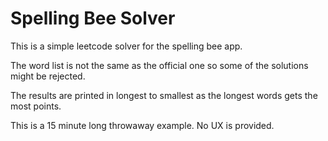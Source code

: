 # Spelling Bee Solver

This is a simple leetcode solver for the spelling bee app.

The word list is not the same as the official one so some of the solutions might be rejected.

The results are printed in longest to smallest as the longest words gets the most points.

This is a 15 minute long throwaway example. No UX is provided.
